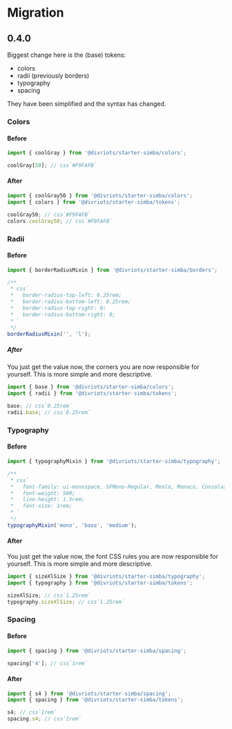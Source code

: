 # Migration

## 0.4.0

Biggest change here is the (base) tokens:

- colors
- radii (previously borders)
- typography
- spacing

They have been simplified and the syntax has changed.

### Colors

#### Before

```js
import { coolGray } from '@divriots/starter-simba/colors';

coolGray[50]; // css`#F9FAFB`
```

#### After

```js
import { coolGray50 } from '@divriots/starter-simba/colors';
import { colors } from '@divriots/starter-simba/tokens';

coolGray50; // css`#F9FAFB`
colors.coolGray50; // css`#F9FAFB`
```

### Radii

#### Before

```js
import { borderRadiusMixin } from '@divriots/starter-simba/borders';

/**
 * css`
 *   border-radius-top-left: 0.25rem;
 *   border-radius-bottom-left: 0.25rem;
 *   border-radius-top-right: 0;
 *   border-radius-bottom-right: 0;
 * `
 */
borderRadiusMixin('', 'l');
```

##### After

You just get the value now, the corners you are now responsible for yourself.
This is more simple and more descriptive.

```js
import { base } from '@divriots/starter-simba/colors';
import { radii } from '@divriots/starter-simba/tokens';

base; // css`0.25rem`
radii.base; // css`0.25rem`
```

### Typography

#### Before

```js
import { typographyMixin } from '@divriots/starter-simba/typography';

/**
 * css`
 *   font-family: ui-monospace, SFMono-Regular, Menlo, Monaco, Consolas, 'Liberation Mono', 'Courier New', monospace;
 *   font-weight: 500;
 *   line-height: 1.5rem;
 *   font-size: 1rem;
 * `
 */
typographyMixin('mono', 'base', 'medium');
```

#### After

You just get the value now, the font CSS rules you are now responsible for yourself.
This is more simple and more descriptive.

```js
import { sizeXlSize } from '@divriots/starter-simba/typography';
import { typography } from '@divriots/starter-simba/tokens';

sizeXlSize; // css`1.25rem`
typography.sizeXlSize; // css`1.25rem`
```

### Spacing

#### Before

```js
import { spacing } from '@divriots/starter-simba/spacing';

spacing['4']; // css`1rem`
```

#### After

```js
import { s4 } from '@divriots/starter-simba/spacing';
import { spacing } from '@divriots/starter-simba/tokens';

s4; // css`1rem`
spacing.s4; // css`1rem`
```

